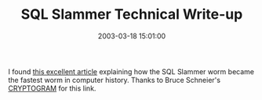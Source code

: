 ﻿---
layout: post
title: "SQL Slammer Technical Write-up"
comments: false
date: 2003-03-18 15:01:00
updated: 2004-05-03 21:17:00
categories:
 - Technology
subtext-id: 750bad2e-aefe-4971-bc79-b56686b0b601
alias: /blog/SQL-Slammer-Technical-Write-up.aspx
---


I found [this excellent article](http://www.silicondefense.com/research/sapphire/) explaining how the SQL Slammer worm became the fastest worm in computer history. Thanks to Bruce Schneier's [CRYPTOGRAM](http://www.counterpane.com/crypto-gram.html) for this link.

